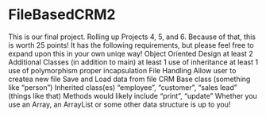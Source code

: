 # FileBasedCRM2
This is our final project. Rolling up Projects 4, 5, and 6. Because of that, this is worth 25 points!  It has the following requirements, but please feel free to expand upon this in your own uniqe way!  Object Oriented Design at least 2 Additional Classes (in addition to main) at least 1 use of inheritance at least 1 use of polymorphism proper incapsulation File Handling Allow user to createa new file Save and Load data from file CRM Base class (something like “person”) Inherited class(es) “employee”, “customer”, “sales lead” (things like that) Methods would likely include “print”, “update” Whether you use an Array, an ArrayList or some other data structure is up to you!
